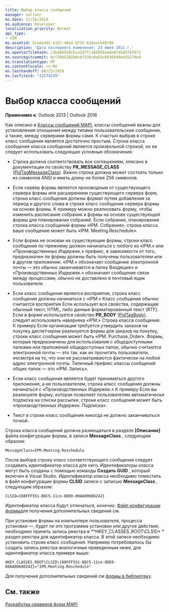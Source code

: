 ```yaml
---
title: Выбор класса сообщений
manager: soliver
ms.date: 11/16/2014
ms.audience: Developer
localization_priority: Normal
api_type:
- COM
ms.assetid: 5ca8edd2-41b7-40e2-b755-b28eecb49786
description: 'Дата последнего изменения: 23 июля 2011 г.'
ms.openlocfilehash: c3b486838c6ce2d7fc38d950a4de6f4589767073
ms.sourcegitcommit: 0cf39e5382b8c6f236c8a63c6036849ed3527ded
ms.translationtype: MT
ms.contentlocale: ru-RU
ms.lasthandoff: 08/23/2018
ms.locfileid: "22574239"
---
```

# <a name="choosing-a-message-class"></a>Выбор класса сообщений

  
  
**Применимо к**: Outlook 2013 | Outlook 2016 
  
Как описано в [Классы сообщений MAPI](mapi-message-classes.md), классы сообщений важны для установления отношения между типами пользовательские сообщения, а также, между серверами формы сами. К счастью выбрав в строке класс сообщения является достаточно простым. Строка класса сообщения класса сообщений является произвольной строкой, но ее следует использовать следующие условные обозначения:
  
- Строка должна соответствовать все соглашениям, описано в документации по свойству **PR_MESSAGE_CLASS** ([PidTagMessageClass](pidtagmessageclass-canonical-property.md)). Важно строка должна может состоять только из символов ANSI и иметь длину не более 256 символов.
    
- Если сервер формы является производным от существующего сервера формы или расширением существующего сервера форм, строки класс сообщения должны формат путем добавления за период и другого слова в строке класс сообщения сервера формы на основе формы. К примеру можно реализовать форму, чтобы изменить расписание собрания и формы на основе существующей формы для планирования собраний. Если собрание, планирование строка класса сообщений формы «IPM. Собрания», строка класса ваше сообщение может быть «IPM. Meeting.Reschedule».
    
- Если форма не основан на существующие формы, строки класс сообщения по-прежнему должен начинаться с любого из «IPM.» или «Производственных Издержек.» префикс, в зависимости от того, предназначен ли формы должны быть получены пользователем или в другом приложении. «IPM.» обозначает сообщение электронной почты — это обычно заканчивается в папку Входящие» и «Производственных Издержек.» обозначает сообщение связи между процессами, обычно не доставлено в почтовый ящик пользователя.
    
- Если класс сообщения является восприятия, строка класс сообщения должны начинаться с «IPM.» Класс сообщения обычно считается восприятия Если использует все свойства, содержащие обычный текст, HTML, либо данные форматированный текст (RTF). Если в форме используется свойство **PR_BODY** ([PidTagBody](pidtagbody-canonical-property.md)), следует использовать наверняка «IPM.» Строка класса сообщения. К примеру Если организации требуется утвердить заказов на покупку диспетчером реализуется формы для заказов на покупку, строки класс сообщения может быть «IPM. Purchase_Order». Формы, которые предназначены для использования с общедоступными папками или приложений общедоступных папок, обычно считаются электронной почты — это так, как их прочитать пользователи, несмотря на то, что они не рассматриваются фактически на любой адрес электронной почты. Типичный префикс классы сообщений общих папок — это «IPM. Запись». 
    
- Если класс сообщения является будет приниматься другого приложения, а не пользователем, строка класс сообщения должны начинаться с «Производственных Издержек.» К примеру Если вы реализуете форму, которая позволяет пользователям автоматически подписка на списки рассылки, строки класс сообщения может быть «производственных Издержек. Подписка».
    
- Текст в строке класс сообщения никогда не должно заканчиваться точкой.
    
Строка класса сообщений должна размещаться в разделе **[Описание]** файла конфигурации формы, в записи **MessageClass** , следующим образом: 
  
 `MessageClass=IPM.Meeting.Reschedule`
  
После выбора строку класс соответствующего сообщения следует создавать идентификатор класса для него. Идентификаторы класса могут быть созданы с помощью команды **Создать GUID** , который включен в Visual Studio. Идентификатор класса необходимо поместить в файл конфигурации формы **CLSID** записи с записью **MessageClass** , следующим образом: 
  
 `CLSID={88FFF551-B8C5-11ce-8DE0-00AA0060D242}`
  
Идентификатор класса будут отличаться, конечно. [Файл конфигурации формы](creating-a-form-configuration-file.md)для получения дополнительных сведений см.
  
При установке формы на компьютере пользователя, процесса установки —, будет ли это программа установки или другое действие, необходимо принять запись реестра в **HKEY_CLASSES_ROOT\CLSID\* * раздел реестра для идентификатор класса. В этой записи необходимо установить строке класс сообщения. Например потребовалось бы создать запись реестра аналогичные приведенным ниже, для идентификатор класса примере выше: 
  
 `HKEY_CLASSES_ROOT\CLSID\{88FFF551-B8C5-11ce-8DE0-00AA0060D242}="IPM.Meeting.Reschedule"`
  
Для получения дополнительных сведений см [формы в библиотеку](installing-a-form-into-a-library.md).
  
## <a name="see-also"></a>См. также



[Разработка серверов форм MAPI](developing-mapi-form-servers.md)

